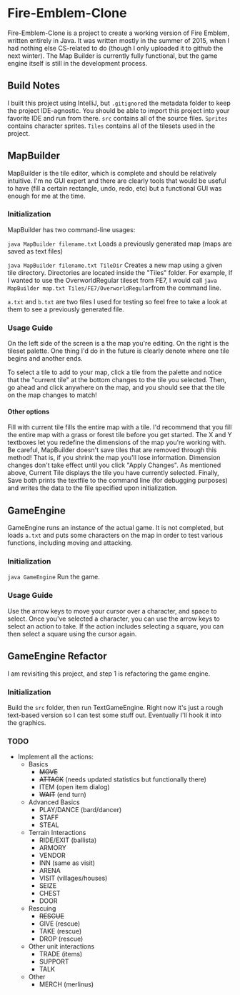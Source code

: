 # Fire-Emblem-Clone

Fire-Emblem-Clone is a project to create a working version of Fire Emblem, written entirely in Java. It was written mostly in the summer of 2015, when I had nothing else CS-related to do (though I only uploaded it to github the next winter). The Map Builder is currently fully functional, but the game engine itself is still in the development process. 

## Build Notes
I built this project using IntelliJ, but `.gitignore`d the metadata folder to keep the project IDE-agnostic. You should be able to import this project into your favorite IDE and run from there. 
`src` contains all of the source files.
`Sprites` contains character sprites.
`Tiles` contains all of the tilesets used in the project.
## MapBuilder

MapBuilder is the tile editor, which is complete and should be relatively intuitive. I'm no GUI expert and there are clearly tools that would be useful to have (fill a certain rectangle, undo, redo, etc) but a functional GUI was enough for me at the time.

### Initialization
MapBuilder has two command-line usages:

```java MapBuilder filename.txt```
Loads a previously generated map (maps are saved as text files)

```java MapBuilder filename.txt TileDir```
Creates a new map using a given tile directory. Directories are located inside the "Tiles" folder. For example, If I wanted to use the OverworldRegular tileset from FE7, I would call `java MapBuilder map.txt Tiles/FE7/OverworldRegular`from the command line.

`a.txt` and `b.txt` are two files I used for testing so feel free to take a look at them to see a previously generated file.

### Usage Guide

On the left side of the screen is a the map you're editing. On the right is the tileset palette. One thing I'd do in the future is clearly denote where one tile begins and another ends. 

To select a tile to add to your map, click a tile from the palette and notice that the "current tile" at the bottom changes to the tile you selected. 
Then, go ahead and click anywhere on the map, and you should see that the tile on the map changes to match!

#### Other options
Fill with current tile fills the entire map with a tile. I'd recommend that you fill the entire map with a grass or forest tile before you get started. 
The X and Y textboxes let you redefine the dimensions of the map you're working with. Be careful, MapBuilder doesn't save tiles that are removed through this method! That is, if you shrink the map you'll lose information. 
Dimension changes don't take effect until you click "Apply Changes".
As mentioned above, Current Tile displays the tile you have currently selected. Finally, Save both prints the textfile to the command line (for debugging purposes) and writes the data to the file specified upon initialization.

## GameEngine
GameEngine runs an instance of the actual game. It is not completed, but loads `a.txt` and puts some characters on the map in order to test various functions, including moving and attacking. 

### Initialization
```java GameEngine``` Run the game.

### Usage Guide
Use the arrow keys to move your cursor over a character, and space to select. Once you've selected a character, you can use the arrow keys to select an action to take. If the action includes selecting a square, you can then select a square using the cursor again. 

## GameEngine Refactor
I am revisiting this project, and step 1 is refactoring the game engine. 

### Initialization
Build the `src` folder, then run TextGameEngine. Right now it's just a rough text-based version so I can test some stuff out. Eventually I'll hook it into the graphics.

### TODO
* Implement all the actions:
    * Basics
        * ~~MOVE~~
        * ~~ATTACK~~ (needs updated statistics but functionally there)
        * ITEM (open item dialog)
        * ~~WAIT~~ (end turn)
    * Advanced Basics
        * PLAY/DANCE (bard/dancer)
        * STAFF 
        * STEAL 
    * Terrain Interactions
        * RIDE/EXIT (ballista)
        * ARMORY
        * VENDOR
        * INN (same as visit)
        * ARENA
        * VISIT (villages/houses)
        * SEIZE
        * CHEST
        * DOOR
    * Rescuing
        * ~~RESCUE~~
        * GIVE (rescue)
        * TAKE (rescue)
        * DROP (rescue)
    * Other unit interactions
        * TRADE (items)
        * SUPPORT
        * TALK                   
    * Other
        * MERCH (merlinus)
        

